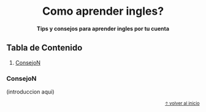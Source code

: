 
<h1 align="center">
  Como aprender ingles?
</h1>

<h4 align="center"> Tips y consejos para aprender ingles por tu cuenta</h4>

## Tabla de Contenido

1. [ConsejoN](#ConsejoN)

### ConsejoN

(introduccion aqui)

<div align="right">
  <small><a href="#tabla-de-contenido">🡡 volver al inicio</a></small>
</div>




